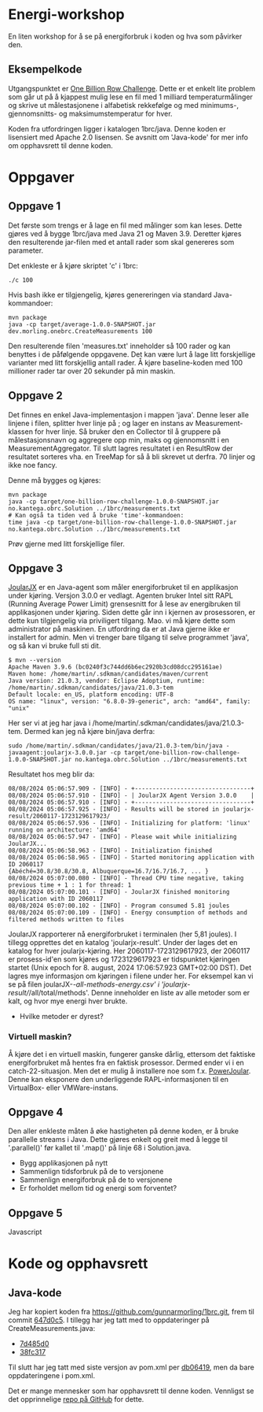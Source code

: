 # Energi-workshop

En liten workshop for å se på energiforbruk i koden og hva som påvirker den.

## Eksempelkode

Utgangspunktet er [One Billion Row Challenge](1brc.dev). Dette er et enkelt lite problem som går
ut på å kjappest mulig lese en fil med 1 milliard temperaturmålinger og skrive ut målestasjonene i alfabetisk rekkefølge og med minimums-, gjennomsnitts- og maksimumstemperatur for hver.

Koden fra utfordringen ligger i katalogen 1brc/java. Denne koden er lisensiert med Apache 2.0 lisensen. Se avsnitt om 'Java-kode' for mer info om opphavsrett til denne koden.

# Oppgaver

## Oppgave 1

Det første som trengs er å lage en fil med målinger som kan leses. Dette gjøres ved å bygge 1brc/java med Java 21 og Maven 3.9. Deretter kjøres den resulterende jar-filen med et antall rader som skal genereres som parameter.

Det enkleste er å kjøre skriptet 'c' i 1brc:
```shell
./c 100
```

Hvis bash ikke er tilgjengelig, kjøres genereringen via standard Java-kommandoer:
```shell
mvn package
java -cp target/average-1.0.0-SNAPSHOT.jar dev.morling.onebrc.CreateMeasurements 100
```

Den resulterende filen 'measures.txt' inneholder så 100 rader og kan benyttes i de påfølgende oppgavene. Det kan være lurt å lage litt forskjellige varianter med litt forskjellig antall rader. Å kjøre baseline-koden med 100 millioner rader tar over 20 sekunder på min maskin.

## Oppgave 2

Det finnes en enkel Java-implementasjon i mappen 'java'. Denne leser alle linjene i filen, splitter hver linje på ; og lager en instans av Measurement-klassen for hver linje. Så bruker den en Collector til å gruppere på målestasjonsnavn og aggregere opp min, maks og gjennomsnitt i en MeasurementAggregator. Til slutt lagres resultatet i en ResultRow der resultatet sorteres vha. en TreeMap for så å bli skrevet ut derfra. 70 linjer og ikke noe fancy.

Denne må bygges og kjøres:
```shell
mvn package
java -cp target/one-billion-row-challenge-1.0.0-SNAPSHOT.jar no.kantega.obrc.Solution ../1brc/measurements.txt
# Kan også ta tiden ved å bruke 'time'-kommandoen:
time java -cp target/one-billion-row-challenge-1.0.0-SNAPSHOT.jar no.kantega.obrc.Solution ../1brc/measurements.txt
```

Prøv gjerne med litt forskjellige filer.

## Oppgave 3

[JoularJX](https://www.noureddine.org/research/joular/joularjx) er en Java-agent som måler energiforbruket til en applikasjon under kjøring.
Versjon 3.0.0 er vedlagt. Agenten bruker Intel sitt RAPL (Running Average Power Limit) grensesnitt for å lese av energibruken til
applikasjonen under kjøring. Siden dette går inn i kjernen av prosessoren, er dette kun tilgjengelig via priviligert tilgang. Mao. vi må
kjøre dette som administrator på maskinen. En utfordring da er at Java gjerne ikke er installert for admin. Men vi trenger bare tilgang til
selve programmet 'java', og så kan vi bruke full sti dit.

```shell
$ mvn --version
Apache Maven 3.9.6 (bc0240f3c744dd6b6ec2920b3cd08dcc295161ae)
Maven home: /home/martin/.sdkman/candidates/maven/current
Java version: 21.0.3, vendor: Eclipse Adoptium, runtime: /home/martin/.sdkman/candidates/java/21.0.3-tem
Default locale: en_US, platform encoding: UTF-8
OS name: "linux", version: "6.8.0-39-generic", arch: "amd64", family: "unix"
```

Her ser vi at jeg har java i /home/martin/.sdkman/candidates/java/21.0.3-tem. Dermed kan jeg nå kjøre bin/java derfra:

```shell
sudo /home/martin/.sdkman/candidates/java/21.0.3-tem/bin/java -javaagent:joularjx-3.0.0.jar -cp target/one-billion-row-challenge-1.0.0-SNAPSHOT.jar no.kantega.obrc.Solution ../1brc/measurements.txt
```

Resultatet hos meg blir da:
```
08/08/2024 05:06:57.909 - [INFO] - +---------------------------------+
08/08/2024 05:06:57.910 - [INFO] - | JoularJX Agent Version 3.0.0    |
08/08/2024 05:06:57.910 - [INFO] - +---------------------------------+
08/08/2024 05:06:57.925 - [INFO] - Results will be stored in joularjx-result/2060117-1723129617923/
08/08/2024 05:06:57.936 - [INFO] - Initializing for platform: 'linux' running on architecture: 'amd64'
08/08/2024 05:06:57.947 - [INFO] - Please wait while initializing JoularJX...
08/08/2024 05:06:58.963 - [INFO] - Initialization finished
08/08/2024 05:06:58.965 - [INFO] - Started monitoring application with ID 2060117
{Abéché=30.8/30.8/30.8, Albuquerque=16.7/16.7/16.7, ... }
08/08/2024 05:07:00.080 - [INFO] - Thread CPU time negative, taking previous time + 1 : 1 for thread: 1
08/08/2024 05:07:00.101 - [INFO] - JoularJX finished monitoring application with ID 2060117
08/08/2024 05:07:00.102 - [INFO] - Program consumed 5.81 joules
08/08/2024 05:07:00.109 - [INFO] - Energy consumption of methods and filtered methods written to files
```

JoularJX rapporterer nå energiforbruket i terminalen (her 5,81 joules). I tillegg opprettes det en katalog 'joularjx-result'. 
Under der lages det en katalog for hver joularjx-kjøring. Her 2060117-1723129617923, der 2060117 er prosess-id'en som kjøres
og 1723129617923 er tidspunktet kjøringen startet (Unix epoch for 8. august, 2024 17:06:57.923 GMT+02:00 DST). 
Det lagres mye informasjon om kjøringen i filene under her. For eksempel kan vi se på filen joularJX-*-all-methods-energy.csv' i
'joularjx-result/*/all/total/methods'. Denne inneholder en liste av alle metoder som er kalt, og hvor mye
energi hver brukte.

* Hvilke metoder er dyrest?

### Virtuell maskin?

Å kjøre det i en virtuell maskin, fungerer ganske dårlig, ettersom det faktiske energiforbruket må hentes fra en faktisk prosessor.
Dermed ender vi i en catch-22-situasjon. Men det er mulig å installere noe som f.x. [PowerJoular](https://www.noureddine.org/articles/powerjoular-1-0-monitoring-inside-virtual-machines). Denne kan eksponere den underliggende RAPL-informasjonen til en VirtualBox- 
eller VMWare-instans. 


## Oppgave 4

Den aller enkleste måten å øke hastigheten på denne koden, er å bruke parallelle streams i Java. Dette gjøres enkelt og greit med
å legge til '.parallel()' før kallet til '.map()' på linje 68 i Solution.java.

* Bygg applikasjonen på nytt
* Sammenlign tidsforbruk på de to versjonene
* Sammenlign energiforbruk på de to versjonene
* Er forholdet mellom tid og energi som forventet?

## Oppgave 5

Javascript


# Kode og opphavsrett

## Java-kode

Jeg har kopiert koden fra https://github.com/gunnarmorling/1brc.git, frem til
commit [647d0c5](https://github.com/gunnarmorling/1brc/tree/647d0c578ecffe2880ab50195e747d87f0259557). I tillegg har jeg tatt med to oppdateringer på
CreateMeasurements.java:
* [7d485d0](https://github.com/gunnarmorling/1brc/commit/7d485d0e8b4164e1e5ce09e6ffe30d9de8f9ae7a)
* [38fc317](https://github.com/gunnarmorling/1brc/commit/38fc3170731e82d1c6168cd6ca744cff9c433855)

Til slutt har jeg tatt med siste versjon av pom.xml per [db06419](https://github.com/gunnarmorling/1brc/tree/db064194be375edc02d6dbcd21268ad40f7e2869), men da bare oppdateringene i pom.xml.

Det er mange mennesker som har opphavsrett til denne koden. Vennligst se det opprinnelige [repo på GitHub](https://github.com/gunnarmorling/1brc.git) for dette.